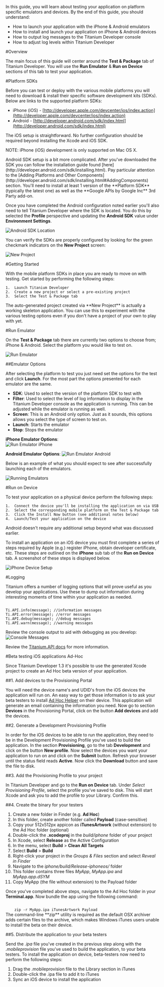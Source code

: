 <summary>
In this guide, you will learn about testing your application on platform specific emulators and devices.
By the end of this guide, you should understand:

* How to launch your application with the iPhone & Android emulators
* How to install and launch your application on iPhone & Android devices
* How to output log messages to the Titanium Developer console
* How to adjust log levels within Titanium Developer
</summary>

#Overview

The main focus of this guide will center around the **Test & Package** tab of Titanium Developer.  You will use the **Run Emulator** & **Run on Device** sections of this tab to test your application.

#Platform SDKs

Before you can test or deploy with the various mobile platforms you will need to download & install their specific software development kits (SDKs).  Below are links to the supported platform SDKs:

* iPhone (iOS) - [http://developer.apple.com/devcenter/ios/index.action](http://developer.apple.com/devcenter/ios/index.action)
* Android - [http://developer.android.com/sdk/index.html](http://developer.android.com/sdk/index.html)

<note>
The iOS setup is straightforward.  No further configuration should be required beyond installing the Xcode and iOS SDK.

NOTE: iPhone (iOS) development is only supported on Mac OS X.
</note>

<note>
Android SDK setup is a bit more complicated.  After you've downloaded the SDK you can follow the installation guide found [here](http://developer.android.com/sdk/installing.html).  Pay particular attention to the [Adding Platforms and Other Components](http://developer.android.com/sdk/installing.html#AddingComponents) section.  You'll need to install at least 1 version of the **Platform SDK** (typically the latest one) as well as the **Google APIs by Google Inc** 3rd Party add-on.
</note>

Once you have completed the Android configuration noted earlier you'll also need to tell Titanium Developer where the SDK is located.  You do this by selected the **Profile** perspective and updating the **Android SDK** value under **Environment Settings**.

![Android SDK Location](http://developer.appcelerator.com.s3.amazonaws.com/documentation-examples/environment_settings.png "Android SDK Location")


You can verify the SDKs are properly configured by looking for the green checkmark indicators on the **New Project** screen:

![New Project](http://developer.appcelerator.com.s3.amazonaws.com/documentation-examples/new_project.png "New Project")

#Getting Started

With the mobile platform SDKs in place you are ready to move on with testing.  Get started by performing the following steps:
    
    1.  Launch Titanium Developer
    2.  Create a new project or select a pre-existing project
    3.  Select the Test & Package tab

<note>
The auto-generated project created via **New Project** is actually a working skeleton application.  You can use this to experiment with the various testing options even if you don't have a project of your own to play with yet.
</note>

#Run Emulator

On the **Test & Package** tab there are currently two options to choose from; iPhone & Android.  Select the platform you would like to test on.

![Run Emulator](http://developer.appcelerator.com.s3.amazonaws.com/documentation-examples/run_emulator.png "Run Emulator")

##Emulator Options

After selecting the platform to test you just need set the options for the test and click **Launch**.  For the most part the options presented for each emulator are the same.

* **SDK**: Used to select the version of the platform SDK to test with
* **Filter**: Used to select the level of log information to display in the Titanium Developer console as the application is running.  This can be adjusted while the emulator is running as well.
* **Screen**: This is an Android only option.  Just as it sounds, this options allows you select the type of screen to test on.
* **Launch**: Starts the emulator
* **Stop**: Stops the emulator

**iPhone Emulator Options**:    
![Run Emulator iPhone](http://developer.appcelerator.com.s3.amazonaws.com/documentation-examples/run_emulator_options_iphone.png "Run Emulator iPhone")

**Android Emulator Options**:
![Run Emulator Android](http://developer.appcelerator.com.s3.amazonaws.com/documentation-examples/run_emulator_options_android.png "Run Emulator Android")

Below is an example of what you should expect to see after successfully launching each of the emulators.

![Running Emulators](http://developer.appcelerator.com.s3.amazonaws.com/documentation-examples/running_emulators.png "Running Emulators")

#Run on Device

To test your application on a physical device perform the following steps:

    1.  Connect the device you'll be installing the application on via USB
    2.  Select the corresponding mobile platform on the Test & Package tab
    3.  Click the Install Now button (see additional notes below)
    4.  Launch/Test your application on the device
    
<note>
Android doesn't require any additional setup beyond what was discussed earlier.

To install an application on an iOS device you must first complete a series of steps required by Apple (e.g.) register iPhone, obtain developer certificate, etc.  These steps are outlined on the **iPhone** sub tab of the **Run on Device** tab.  A screenshot of these steps is displayed below.
</note>

![iPhone Device Setup](http://developer.appcelerator.com.s3.amazonaws.com/documentation-examples/run_on_iphone.png "iPhone Device Setup")

#Logging

Titanium offers a number of logging options that will prove useful as you develop your applications.  Use these to dump out information during interesting moments of time within your application as needed.

<code type="javascript">
Ti.API.info(message); //information messages
Ti.API.error(message); //error messages
Ti.API.debug(message); //debug messages
Ti.API.warn(message); //warning messages
</code>

Review the console output to aid with debugging as you develop:
![Console Messages](http://developer.appcelerator.com.s3.amazonaws.com/documentation-examples/emulator_console_log.png "Console Messages")


Review the [Titanium.API docs](http://developer.appcelerator.com/apidoc/mobile/latest/Titanium.API-module) for more information.

#Beta testing iOS applications Ad-Hoc

Since Titanium Developer 1.3 it's possible to use the generated Xcode project to create an Ad Hoc beta version of your application.

##1. Add devices to the Provisioning Portal

You will need the device name's and UDID's from the iOS devices the application will run on. An easy way to get those information is to ask your beta testers to install [Ad Hoc Helper](http://phobos.apple.com/WebObjects/MZStore.woa/wa/viewSoftware?id=285691333&mt=8 "iTunes link") on their device. This application will generate an email containing the information you need.
Now go to section **Devices** in the Provisioning Portal, click on the button **Add devices** and add the devices.

##2. Generate a Development Provisioning Profile

In order for the iOS devices to be able to run the application, they need to be in the Development Provisioning Profile you've used to build the application.
In the section **Provisioning**, go to the tab **Development** and click on the button **New profile**. Now select the devices you want your application to run on and click on the **Submit** button.
Refresh your browser until the status field reads **Active**. Now click the **Download** button and save the file to disk.

##3. Add the Provisioning Profile to your project

In Titanium Developer and go to the **Run on Device** tab. Under *Select Provisioning Profile*, select the profile you've saved to disk.
This will start Xcode and ask you to add the profile to your Library. Confirm this.

##4. Create the binary for your testers

1.  Create a new folder in Finder (e.g. **Ad Hoc**)
2.  In this folder, create another folder called **Payload** (case-sensitive)
3.  Copy your 512x512px appicon as **iTunesArtwork** (without extension) to the Ad Hoc folder (optional)
4.  Double-click the **.xcodeproj** in the *build/iphone* folder of your project
5.  In Xcode, select **Release** as the Active Configuration
6.  In the menu, select **Build** > **Clean All Targets**
7.  Select **Build** > **Build**
8.  Right-click your project in the *Groups & Files* section and select *Reveal in Finder*
9.	Navigate to the *iphone/build/Release-iphoneos/* folder
10.	This folder contains three files *MyApp*, *MyApp.ipa* and *MyApp.app.dSYM*
11.	Copy MyApp (the file without extension) to the Payload folder

Once you've completed above steps, navigate to the Ad Hoc folder in your **Terminal.app**. Now bundle the app using the following command:

<code>
	zip -r MyApp.ipa iTunesArtwork Payload
</code>

<note>
	The command-line **zip** utility is required as the default OSX archiver adds certain files to the archive, which makes Windows iTunes users unable to install the beta on their device.
</note>

##5. Distribute the application to your beta testers

Send the *.ipa* file you've created in the previous step along with the *.mobileprovision* file you've used to build the application, to your beta testers. To install the application on device, beta-testers now need to perform the following steps:

1. Drag the .mobileprovision file to the Library section in iTunes
2. Double-click the .ipa file to add it to iTunes
3. Sync an iOS device to install the application
